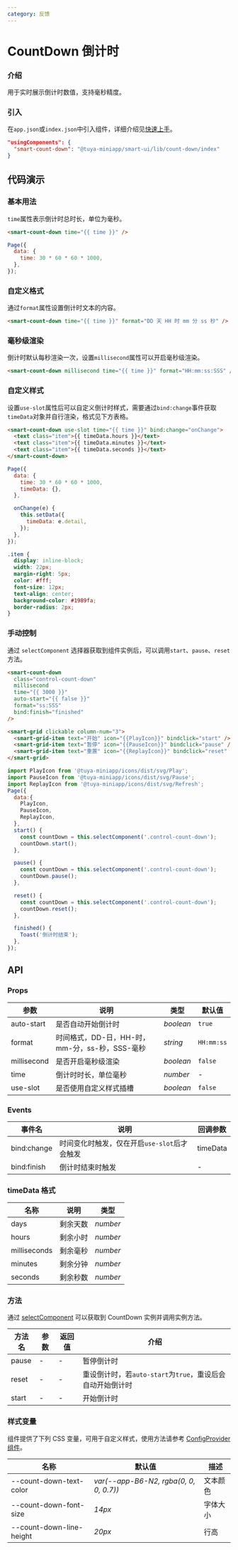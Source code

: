 ```yaml
---
category: 反馈
---
```


# CountDown 倒计时

### 介绍

用于实时展示倒计时数值，支持毫秒精度。

### 引入

在`app.json`或`index.json`中引入组件，详细介绍见[快速上手](/material/smartui?comId=help-getting-started&appType=miniapp)。

```json
"usingComponents": {
  "smart-count-down": "@tuya-miniapp/smart-ui/lib/count-down/index"
}
```

## 代码演示

### 基本用法

`time`属性表示倒计时总时长，单位为毫秒。

```html
<smart-count-down time="{{ time }}" />
```

```js
Page({
  data: {
    time: 30 * 60 * 60 * 1000,
  },
});
```

### 自定义格式

通过`format`属性设置倒计时文本的内容。

```html
<smart-count-down time="{{ time }}" format="DD 天 HH 时 mm 分 ss 秒" />
```

### 毫秒级渲染

倒计时默认每秒渲染一次，设置`millisecond`属性可以开启毫秒级渲染。

```html
<smart-count-down millisecond time="{{ time }}" format="HH:mm:ss:SSS" />
```

### 自定义样式

设置`use-slot`属性后可以自定义倒计时样式，需要通过`bind:change`事件获取`timeData`对象并自行渲染，格式见下方表格。

```html
<smart-count-down use-slot time="{{ time }}" bind:change="onChange">
  <text class="item">{{ timeData.hours }}</text>
  <text class="item">{{ timeData.minutes }}</text>
  <text class="item">{{ timeData.seconds }}</text>
</smart-count-down>
```

```js
Page({
  data: {
    time: 30 * 60 * 60 * 1000,
    timeData: {},
  },

  onChange(e) {
    this.setData({
      timeData: e.detail,
    });
  },
});
```

```css
.item {
  display: inline-block;
  width: 22px;
  margin-right: 5px;
  color: #fff;
  font-size: 12px;
  text-align: center;
  background-color: #1989fa;
  border-radius: 2px;
}
```

### 手动控制

通过 `selectComponent` 选择器获取到组件实例后，可以调用`start`、`pause`、`reset`方法。

```html
<smart-count-down
  class="control-count-down"
  millisecond
  time="{{ 3000 }}"
  auto-start="{{ false }}"
  format="ss:SSS"
  bind:finish="finished"
/>

<smart-grid clickable column-num="3">
  <smart-grid-item text="开始" icon="{{PlayIcon}}" bindclick="start" />
  <smart-grid-item text="暂停" icon="{{PauseIcon}}" bindclick="pause" />
  <smart-grid-item text="重置" icon="{{ReplayIcon}}" bindclick="reset" />
</smart-grid>
```

```js
import PlayIcon from '@tuya-miniapp/icons/dist/svg/Play';
import PauseIcon from '@tuya-miniapp/icons/dist/svg/Pause';
import ReplayIcon from '@tuya-miniapp/icons/dist/svg/Refresh';
Page({
  data:{
    PlayIcon,
    PauseIcon,
    ReplayIcon,
  },
  start() {
    const countDown = this.selectComponent('.control-count-down');
    countDown.start();
  },

  pause() {
    const countDown = this.selectComponent('.control-count-down');
    countDown.pause();
  },

  reset() {
    const countDown = this.selectComponent('.control-count-down');
    countDown.reset();
  },

  finished() {
    Toast('倒计时结束');
  },
});
```

## API

### Props

| 参数        | 说明                                           | 类型      | 默认值     |
| ----------- | ---------------------------------------------- | --------- | ---------- |
| auto-start  | 是否自动开始倒计时                             | _boolean_ | `true`     |
| format      | 时间格式，DD-日，HH-时，mm-分，ss-秒，SSS-毫秒 | _string_  | `HH:mm:ss` |
| millisecond | 是否开启毫秒级渲染                             | _boolean_ | `false`    |
| time        | 倒计时时长，单位毫秒                           | _number_  | -          |
| use-slot    | 是否使用自定义样式插槽                         | _boolean_ | `false`    |

### Events

| 事件名      | 说明                                         | 回调参数 |
| ----------- | -------------------------------------------- | -------- |
| bind:change | 时间变化时触发，仅在开启`use-slot`后才会触发 | timeData |
| bind:finish | 倒计时结束时触发                             | -        |

### timeData 格式

| 名称         | 说明     | 类型     |
| ------------ | -------- | -------- |
| days         | 剩余天数 | _number_ |
| hours        | 剩余小时 | _number_ |
| milliseconds | 剩余毫秒 | _number_ |
| minutes      | 剩余分钟 | _number_ |
| seconds      | 剩余秒数 | _number_ |

### 方法

通过 [selectComponent](/material/smartui?comId=faq&appType=miniapp) 可以获取到 CountDown 实例并调用实例方法。

| 方法名 | 参数 | 返回值 | 介绍                                                       |
| ------ | ---- | ------ | ---------------------------------------------------------- |
| pause  | -    | -      | 暂停倒计时                                                 |
| reset  | -    | -      | 重设倒计时，若`auto-start`为`true`，重设后会自动开始倒计时 |
| start  | -    | -      | 开始倒计时                                                 |

### 样式变量

组件提供了下列 CSS 变量，可用于自定义样式，使用方法请参考 [ConfigProvider 组件](/material/smartui?comId=config-provider&appType=miniapp)。

| 名称                          | 默认值                                 | 描述 |
| ----------------------------- | -------------------------------------- | ---- |
| --count-down-text-color | _var(--app-B6-N2, rgba(0, 0, 0, 0.7))_ | 文本颜色 |
| --count-down-font-size | _14px_ | 字体大小 |
| --count-down-line-height | _20px_ | 行高 |